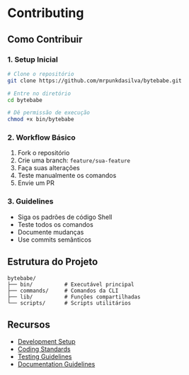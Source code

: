 # Contributing

## Como Contribuir

### 1. Setup Inicial
```bash
# Clone o repositório
git clone https://github.com/mrpunkdasilva/bytebabe.git

# Entre no diretório
cd bytebabe

# Dê permissão de execução
chmod +x bin/bytebabe
```

### 2. Workflow Básico
1. Fork o repositório
2. Crie uma branch: `feature/sua-feature`
3. Faça suas alterações
4. Teste manualmente os comandos
5. Envie um PR

### 3. Guidelines
- Siga os padrões de código Shell
- Teste todos os comandos
- Documente mudanças
- Use commits semânticos

## Estrutura do Projeto
```
bytebabe/
├── bin/          # Executável principal
├── commands/     # Comandos da CLI
├── lib/          # Funções compartilhadas
└── scripts/      # Scripts utilitários
```

## Recursos
- [Development Setup](development-setup.md)
- [Coding Standards](coding-standards.md)
- [Testing Guidelines](testing-guidelines.md)
- [Documentation Guidelines](documentation-guidelines.md)
